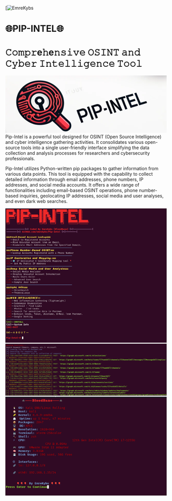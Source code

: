 [![EmreKybs](https://img.shields.io/badge/MadeBy-Emrekybs-red)

# 🌐PIP-INTEL🌐
# 𝙲𝚘𝚖𝚙𝚛e𝚑e𝚗𝚜𝚒𝚟𝚎 𝙾𝚂𝙸𝙽𝚃 𝚊𝚗𝚍 𝙲𝚢𝚋𝚎𝚛 𝙸𝚗𝚝𝚎𝚕𝚕𝚒𝚐𝚎𝚗𝚌𝚎 𝚃𝚘𝚘𝚕
<img src="https://github.com/emrekybs/pip-intel/blob/main/theme.png">
Pip-Intel is a powerful tool designed for OSINT (Open Source Intelligence) and cyber intelligence gathering activities. 
It consolidates various open-source tools into a single user-friendly interface
simplifying the data collection and analysis processes for researchers and cybersecurity professionals.

Pip-Intel utilizes Python-written pip packages to gather information from various data points. 
This tool is equipped with the capability to collect detailed information through 
email addresses, phone numbers, IP addresses, and social media accounts. 
It offers a wide range of functionalities including email-based OSINT operations, 
phone number-based inquiries, geolocating IP addresses, social media and user analyses, and even dark web searches.

<img src="https://github.com/emrekybs/pip-intel/blob/main/2.png">

<img src="https://github.com/emrekybs/pip-intel/blob/main/4.png">
<img src="https://github.com/emrekybs/pip-intel/blob/main/3.png">
